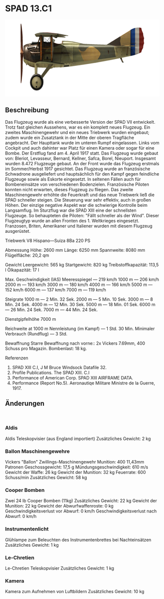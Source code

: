 # SPAD 13.C1

![spad13](../images/spad13.png)

## Beschreibung

Das Flugzeug wurde als eine verbesserte Version der SPAD VII entwickelt. Trotz fast gleichen Aussehens, war es ein komplett neues Flugzeug. Ein zweites Maschinengewehr und ein neues Triebwerk wurden eingebaut; zudem wurde ein Zusatztank in der Mitte der oberen Tragfläche angebracht. Der Haupttank wurde im unteren Rumpf eingelassen. Links vom Cockpit und auch dahinter war Platz für einen Kamera oder sogar für eine Bombe. Der Erstflug fand am 4. April 1917 statt. Das Flugzeug wurde gebaut von: Bleriot, Levasseur, Bernard, Kellner, Safca, Borel, Nieuport. Insgesamt wurden 8.472 Flugzeuge gebaut.
An der Front wurde das Flugzeug erstmals im Sommer/Herbst 1917 gesichtet. Das Flugzeug wurde an französische Schwadrone ausgeliefert und hauptsächlich für den Kampf gegen feindliche Flugzeuge sowie als Eskorte eingesetzt. In seltenen Fällen auch für Bombeneinsätze von verschiedenen Bodenzielen.
Französische Piloten konnten nicht erwarten, dieses Flugzeug zu fliegen. Das zweite Maschinengewehr erhöhte die Feuerkraft und das neue Triebwerk ließ die SPAD schneller steigen. Die Steuerung war sehr effektiv, auch in großen Höhen. Der einzige negative Aspekt war die schwierige Kontrolle beim Langsamflug. Im Sturzflug war die SPAD XIII eine der schnellsten Flugzeuge. So behaupteten die Piloten: "Fällt schneller als der Wind". Dieser Flugzeugtyp wurde an allen Fronten des 1. Weltkrieges eingesetzt. Franzosen, Briten, Amerikaner und Italiener  wurden mit diesem Flugzeug ausgerüstet.


Triebwerk
V8 Hispano—Suiza 8Ba 220 PS

Abmessung
Höhe: 2600 mm
Länge: 6250 mm
Spannweite: 8080 mm
Flügelfläche: 20,2 qm

Gewicht
Leergewicht: 565 kg
Startgewicht: 820 kg
Treibstoffkapazität: 113,5 l
Ölkapazität: 17 l

Max. Geschwindigkeit (IAS)
Meeresspiegel — 219 km/h
1000 m — 206 km/h
2000 m — 193 km/h
3000 m — 180 km/h
4000 m — 166 km/h
5000 m — 152 km/h
6000 m — 137 km/h
7000 m — 119 km/h

Steigrate
1000 m — 2 Min. 32 Sek.
2000 m — 5 Min. 10 Sek.
3000 m — 8 Min. 24 Sek.
4000 m — 12 Min. 30 Sek.
5000 m — 18 Min. 01 Sek.
6000 m — 26 Min. 24 Sek.
7000 m — 44 Min. 24 Sek.

Dienstgipfelhöhe 7000 m

Reichweite at 1000 m
Nennleistung (im Kampf)        — 1 Std. 30 Min.
Minimaler Verbrauch (Rundflug) — 3 Std.

Bewaffnung
Starre Bewaffnung nach vorne::  2х Vickers 7.69mm,  400 Schuss pro Magazin.
Bombenlast:  18 kg.

Referenzen
1) SPAD XIII C.I, J M Bruce Windsock Datafile 32.
2) Profile Publications. The SPAD XIII. C.I
3) Performance of American Corp. SPAD XIII AIRFRAME DATA.
4) Performance (Report No.5). Aeronautiqe Militare  Ministre de la Guerre, 1917.

## Änderungen
﻿

### Aldis

Aldis Teleskopvisier (aus England importiert)
Zusätzliches Gewicht: 2 kg
﻿

### Ballon Maschinengewehre

Vickers "Ballon" Zwillings-Maschinengewehr
Munition: 400 11,43mm Patronen
Geschossgewicht: 17,5 g
Mündungsgeschwindigkeit: 610 m/s
Gewicht der Waffe: 26 kg
Gewicht der Munition: 32 kg
Feuerrate: 600 Schuss/min
Zusätzliches Gewicht: 58 kg
﻿

### Cooper Bomben

Zwei 24 lb Cooper Bomben (11kg)
Zusätzliches Gewicht: 22 kg
Gewicht der Munition: 22 kg
Gewicht der Abwurfwaffenroste: 0 kg
Geschwindigkeitsverlust vor Abwurf: 0 km/h
Geschwindigkeitsverlust nach Abwurf: 0 km/h
﻿

### Instrumentenlicht

Glühlampe zum Beleuchten des Instrumentenbrettes bei Nachteinsätzen
Zusätzliches Gewicht: 1 kg
﻿

### Le-Chretien

Le-Chretien Teleskopvisier
Zusätzliches Gewicht: 1 kg
﻿

### Kamera

Kamera zum Aufnehmen von Luftbildern
Zusätzliches Gewicht: 10 kg